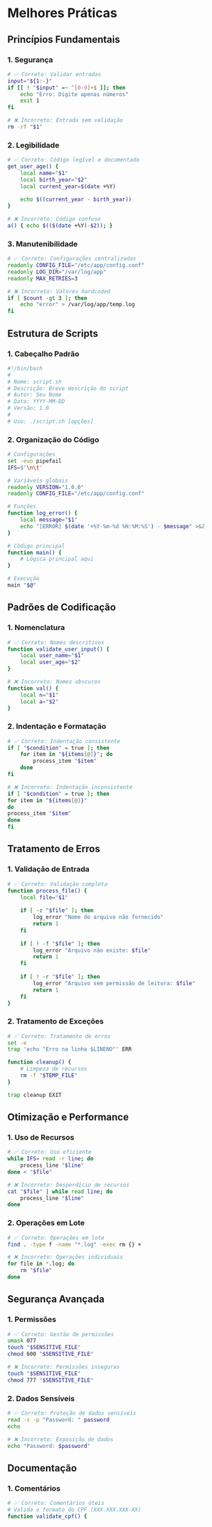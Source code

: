 # Melhores Práticas 

## Princípios Fundamentais

### 1. Segurança
```bash
# ✅ Correto: Validar entradas
input="${1:-}"
if [[ ! "$input" =~ ^[0-9]+$ ]]; then
    echo "Erro: Digite apenas números"
    exit 1
fi

# ❌ Incorreto: Entrada sem validação
rm -rf "$1"
```

### 2. Legibilidade
```bash
# ✅ Correto: Código legível e documentado
get_user_age() {
    local name="$1"
    local birth_year="$2"
    local current_year=$(date +%Y)
    
    echo $((current_year - birth_year))
}

# ❌ Incorreto: Código confuso
a() { echo $(($(date +%Y)-$2)); }
```

### 3. Manutenibilidade
```bash
# ✅ Correto: Configurações centralizadas
readonly CONFIG_FILE="/etc/app/config.conf"
readonly LOG_DIR="/var/log/app"
readonly MAX_RETRIES=3

# ❌ Incorreto: Valores hardcoded
if [ $count -gt 3 ]; then
    echo "error" > /var/log/app/temp.log
fi
```

## Estrutura de Scripts

### 1. Cabeçalho Padrão
```bash
#!/bin/bash
#
# Nome: script.sh
# Descrição: Breve descrição do script
# Autor: Seu Nome
# Data: YYYY-MM-DD
# Versão: 1.0
#
# Uso: ./script.sh [opções]
```

### 2. Organização do Código
```bash
# Configurações
set -euo pipefail
IFS=$'\n\t'

# Variáveis globais
readonly VERSION="1.0.0"
readonly CONFIG_FILE="/etc/app/config.conf"

# Funções
function log_error() {
    local message="$1"
    echo "[ERROR] $(date '+%Y-%m-%d %H:%M:%S') - $message" >&2
}

# Código principal
function main() {
    # Lógica principal aqui
}

# Execução
main "$@"
```

## Padrões de Codificação

### 1. Nomenclatura
```bash
# ✅ Correto: Nomes descritivos
function validate_user_input() {
    local user_name="$1"
    local user_age="$2"
}

# ❌ Incorreto: Nomes obscuros
function val() {
    local n="$1"
    local a="$2"
}
```

### 2. Indentação e Formatação
```bash
# ✅ Correto: Indentação consistente
if [ "$condition" = true ]; then
    for item in "${items[@]}"; do
        process_item "$item"
    done
fi

# ❌ Incorreto: Indentação inconsistente
if [ "$condition" = true ]; then
for item in "${items[@]}"
do
process_item "$item"
done
fi
```

## Tratamento de Erros

### 1. Validação de Entrada
```bash
# ✅ Correto: Validação completa
function process_file() {
    local file="$1"
    
    if [ -z "$file" ]; then
        log_error "Nome do arquivo não fornecido"
        return 1
    fi
    
    if [ ! -f "$file" ]; then
        log_error "Arquivo não existe: $file"
        return 1
    fi
    
    if [ ! -r "$file" ]; then
        log_error "Arquivo sem permissão de leitura: $file"
        return 1
    fi
}
```

### 2. Tratamento de Exceções
```bash
# ✅ Correto: Tratamento de erros
set -e
trap 'echo "Erro na linha $LINENO"' ERR

function cleanup() {
    # Limpeza de recursos
    rm -f "$TEMP_FILE"
}

trap cleanup EXIT
```

## Otimização e Performance

### 1. Uso de Recursos
```bash
# ✅ Correto: Uso eficiente
while IFS= read -r line; do
    process_line "$line"
done < "$file"

# ❌ Incorreto: Desperdício de recursos
cat "$file" | while read line; do
    process_line "$line"
done
```

### 2. Operações em Lote
```bash
# ✅ Correto: Operações em lote
find . -type f -name "*.log" -exec rm {} +

# ❌ Incorreto: Operações individuais
for file in *.log; do
    rm "$file"
done
```

## Segurança Avançada

### 1. Permissões
```bash
# ✅ Correto: Gestão de permissões
umask 077
touch "$SENSITIVE_FILE"
chmod 600 "$SENSITIVE_FILE"

# ❌ Incorreto: Permissões inseguras
touch "$SENSITIVE_FILE"
chmod 777 "$SENSITIVE_FILE"
```

### 2. Dados Sensíveis
```bash
# ✅ Correto: Proteção de dados sensíveis
read -s -p "Password: " password
echo

# ❌ Incorreto: Exposição de dados
echo "Password: $password"
```

## Documentação

### 1. Comentários
```bash
# ✅ Correto: Comentários úteis
# Valida o formato do CPF (XXX.XXX.XXX-XX)
function validate_cpf() {
   